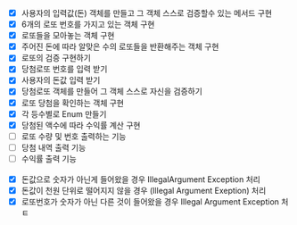 - [X] 사용자의 입력값(돈) 객체를 만들고 그 객체 스스로 검증할수 있는 메서드 구현
- [X] 6개의 로또 번호를 가지고 있는 객체 구현
- [X] 로또들을 모아놓는 객체 구현
- [X] 주어진 돈에 따라 알맞은 수의 로또들을 반환해주는 객체 구현
- [X] 로또의 검증 구현하기
- [X] 당첨로또 번호를 입력 받기
- [X] 사용자의 돈값 입력 받기
- [X] 당첨로또 객체를 만들어 그 객체 스스로 자신을 검증하기
- [X] 로또 당첨을 확인하는 객체 구현
- [X] 각 등수별로 Enum 만들기
- [X] 당첨된 액수에 따라 수익률 계산 구현
- [ ] 로또 수량 및 번호 출력하는 기능
- [ ] 당첨 내역 출력 기능
- [ ] 수익률 출력 기능
<br> <br>
- [X] 돈값으로 숫자가 아닌게 들어왔을 경우 IllegalArgument Exception 처리
- [X] 돈값이 천원 단위로 떨어지지 않을 경우 (Illegal Argument Exeption) 처리
- [X] 로또번호가 숫자가 아닌 다른 것이 들어왔을 경우 Illegal Argument Exception 처ㅌ
